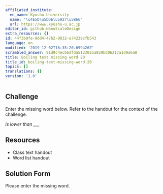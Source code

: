 ```yaml
---
affiliated_institute:
  en_name: Kyushu University
  name: "\u4E5D\u5DDE\u5927\u5B66"
  url: https://www.kyushu-u.ac.jp
editor_id: github.NanoScaleDesign
extra_resources: {}
id: 44f3b9fe-9dd4-47b2-9032-a74239cfb543
language: en
modified: '2019-12-02T16:35:20.699426Z'
scrambled_answer: 91d9c4ecb6dfda5123025a829bd06217a1d9a6a8
title: Boiling text missing word 20
title_id: boiling-text-missing-word-20
topics: []
translations: {}
version: '1.0'
---
```


## Challenge
Enter the missing word below. Refer to the handout for the context of the challenge.

*is lower than ___*


## Resources
- Class text handout
- Word list handout


## Solution Form
Please enter the missing word.
